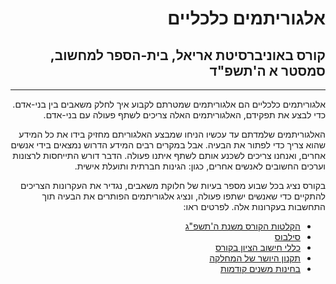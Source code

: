 <div dir='rtl' lang='he'>

# אלגוריתמים כלכליים
## קורס באוניברסיטת אריאל, בית-הספר למחשוב, סמסטר א ה'תשפ"ד
----


אלגוריתמים כלכליים הם אלגוריתמים שמטרתם לקבוע איך לחלק משאבים בין בני-אדם.
כדי לבצע את תפקידם, האלגוריתמים האלה צריכים לשתף פעולה עם בני-אדם. 

האלגוריתמים שלמדתם עד עכשיו הניחו שמבצע האלגוריתם מחזיק בידו את כל המידע שהוא צריך כדי לפתור את הבעיה. אבל במקרים רבים המידע הדרוש נמצאים בידי אנשים אחרים, ואנחנו צריכים לשכנע אותם לשתף איתנו פעולה. הדבר דורש התייחסות לרצונות וערכים החשובים לאנשים אחרים, כגון: הגינות חברתית ותועלת אישית.

בקורס נציג בכל שבוע מספר בעיות של חלוקת משאבים, נגדיר את העקרונות הצריכים להתקיים כדי שאנשים ישתפו פעולה, ונציג אלגוריתמים הפותרים את הבעיה תוך התחשבות בעקרונות אלה. לפרטים ראו:

* [הקלטות הקורס משנת ה'תשפ"ג](https://www.youtube.com/playlist?list=PLM9fKcsATjxgK9M_SyJr3mYdsxKqvl7Cz)
* [סילבוס](syllabus.pdf)
* [כללי חישוב הציון בקורס](grade-rules.md)
* [תקנון היושר של המחלקה](https://www.ariel.ac.il/wp/cs/wp-content/uploads/sites/88/2020/08/Guidelines-for-Academic-Integrity.pdf)
* [בחינות משנים קודמות](https://github.com/erelsgl-at-ariel/algorithms-course/)


</div>